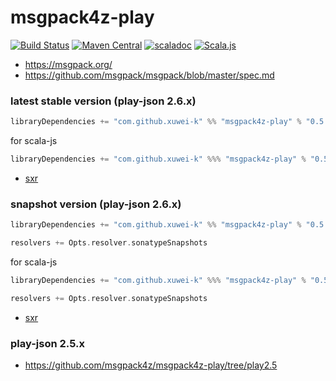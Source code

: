 # msgpack4z-play

[![Build Status](https://secure.travis-ci.org/msgpack4z/msgpack4z-play.png?branch=master)](http://travis-ci.org/msgpack4z/msgpack4z-play)
[![Maven Central](https://maven-badges.herokuapp.com/maven-central/com.github.xuwei-k/msgpack4z-play_2.12/badge.svg)](https://maven-badges.herokuapp.com/maven-central/com.github.xuwei-k/msgpack4z-play_2.12)
[![scaladoc](https://javadoc-badge.appspot.com/com.github.xuwei-k/msgpack4z-play_2.12.svg?label=scaladoc)](https://javadoc-badge.appspot.com/com.github.xuwei-k/msgpack4z-play_2.12/msgpack4z/index.html?javadocio=true)
[![Scala.js](https://www.scala-js.org/assets/badges/scalajs-0.6.14.svg)](https://www.scala-js.org)

- <https://msgpack.org/>
- <https://github.com/msgpack/msgpack/blob/master/spec.md>


### latest stable version (play-json 2.6.x)

```scala
libraryDependencies += "com.github.xuwei-k" %% "msgpack4z-play" % "0.5.1"
```

for scala-js

```scala
libraryDependencies += "com.github.xuwei-k" %%% "msgpack4z-play" % "0.5.1"
```

- [sxr](https://oss.sonatype.org/service/local/repositories/releases/archive/com/github/xuwei-k/msgpack4z-play_2.11/0.5.1/msgpack4z-play_2.11-0.5.1-sxr.jar/!/index.html)

### snapshot version (play-json 2.6.x)

```scala
libraryDependencies += "com.github.xuwei-k" %% "msgpack4z-play" % "0.5.2-SNAPSHOT"

resolvers += Opts.resolver.sonatypeSnapshots
```

for scala-js

```scala
libraryDependencies += "com.github.xuwei-k" %%% "msgpack4z-play" % "0.5.2-SNAPSHOT"

resolvers += Opts.resolver.sonatypeSnapshots
```

- [sxr](https://oss.sonatype.org/service/local/repositories/snapshots/archive/com/github/xuwei-k/msgpack4z-play_2.11/0.5.2-SNAPSHOT/msgpack4z-play_2.11-0.5.2-SNAPSHOT-sxr.jar/!/index.html)


### play-json 2.5.x

- <https://github.com/msgpack4z/msgpack4z-play/tree/play2.5>
